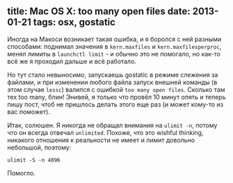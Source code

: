 title: Mac OS X: too many open files
date: 2013-01-21
tags: osx, gostatic
----

Иногда на Макоси возникает такая ошибка, и я боролся с ней разными способами:
поднимал значения в `kern.maxfiles` и `kern.maxfilesperproc`, менял лимиты в
`launchctl limit` - и обычно это не помогало, но как-то всë же я проходил дальше
и всë работало.

Но тут стало невыносимо, запускаешь gostatic в режиме слежения за файлами, и при
изменении любого файла запуск внешней команды (в этом случае `lessc`) валился с
ошибкой `too many open files`. Сколько там тех too many, блин! Энивей, я только
что провëл 10 минут опять и теперь пишу пост, чтоб не пришлось делать этого еще
раз (и может кому-то из вас поможет).

Итак, солюшен. Я никогда не обращал внимания на `ulimit -n`, потому что он
всегда отвечал `unlimited`. Похоже, что это wishful thinking, никакого
отношения к реальности не имеет и лимит довольно небольшой, поэтому:

    ulimit -S -n 4096

Помогло.
